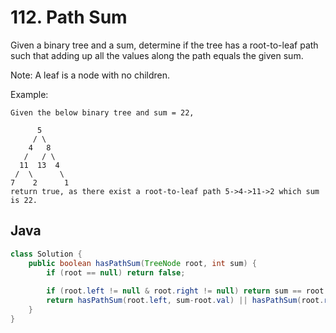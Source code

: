 # 112. Path Sum

Given a binary tree and a sum, determine if the tree has a root-to-leaf path such that adding up all the values along the path equals the given sum.

Note: A leaf is a node with no children.

Example:
```
Given the below binary tree and sum = 22,

      5
     / \
    4   8
   /   / \
  11  13  4
 /  \      \
7    2      1
return true, as there exist a root-to-leaf path 5->4->11->2 which sum is 22.
```

## Java
```java
class Solution {
    public boolean hasPathSum(TreeNode root, int sum) {
        if (root == null) return false;
        
        if (root.left != null & root.right != null) return sum == root.val;  //leaf
        return hasPathSum(root.left, sum-root.val) || hasPathSum(root.right, sum-root.val);
    }
}
```
